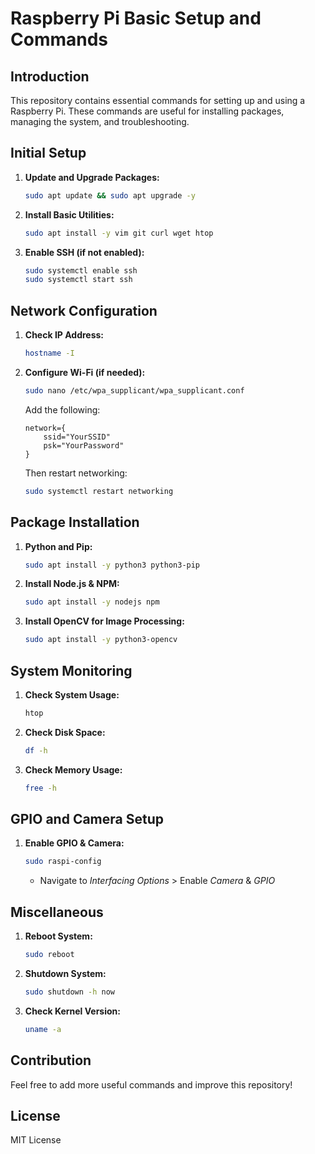 # Raspberry Pi Basic Setup and Commands

## Introduction
This repository contains essential commands for setting up and using a Raspberry Pi. These commands are useful for installing packages, managing the system, and troubleshooting.

## Initial Setup
1. **Update and Upgrade Packages:**
   ```bash
   sudo apt update && sudo apt upgrade -y
   ```
2. **Install Basic Utilities:**
   ```bash
   sudo apt install -y vim git curl wget htop
   ```
3. **Enable SSH (if not enabled):**
   ```bash
   sudo systemctl enable ssh
   sudo systemctl start ssh
   ```

## Network Configuration
1. **Check IP Address:**
   ```bash
   hostname -I
   ```
2. **Configure Wi-Fi (if needed):**
   ```bash
   sudo nano /etc/wpa_supplicant/wpa_supplicant.conf
   ```
   Add the following:
   ```plaintext
   network={
       ssid="YourSSID"
       psk="YourPassword"
   }
   ```
   Then restart networking:
   ```bash
   sudo systemctl restart networking
   ```

## Package Installation
1. **Python and Pip:**
   ```bash
   sudo apt install -y python3 python3-pip
   ```
2. **Install Node.js & NPM:**
   ```bash
   sudo apt install -y nodejs npm
   ```
3. **Install OpenCV for Image Processing:**
   ```bash
   sudo apt install -y python3-opencv
   ```

## System Monitoring
1. **Check System Usage:**
   ```bash
   htop
   ```
2. **Check Disk Space:**
   ```bash
   df -h
   ```
3. **Check Memory Usage:**
   ```bash
   free -h
   ```

## GPIO and Camera Setup
1. **Enable GPIO & Camera:**
   ```bash
   sudo raspi-config
   ```
   - Navigate to *Interfacing Options* > Enable *Camera* & *GPIO*

## Miscellaneous
1. **Reboot System:**
   ```bash
   sudo reboot
   ```
2. **Shutdown System:**
   ```bash
   sudo shutdown -h now
   ```
3. **Check Kernel Version:**
   ```bash
   uname -a
   ```

## Contribution
Feel free to add more useful commands and improve this repository!

## License
MIT License
